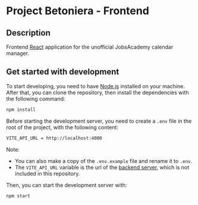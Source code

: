 # Project Betoniera - Frontend
## Description
Frontend [React](https://react.dev) application for the unofficial JobsAcademy calendar manager.

## Get started with development
To start developing, you need to have [Node.js](https://nodejs.org/en/) installed on your machine.
After that, you can clone the repository, then install the dependencies with the following command:
```bash
npm install
```
Before starting the development server, you need to create a `.env` file in the root of the project, with the following content:
```bash
VITE_API_URL = http://localhost:4000
```
Note:
- You can also make a copy of the `.env.example` file and rename it to `.env`.
- The `VITE_API_URL` variable is the url of the [backend server](https://github.com/Genio2003/Project-Betoniera-Backend), which is not included in this repository.

Then, you can start the development server with:
```bash
npm start
```
